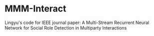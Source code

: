 # MMM-Interact
Lingyu's code for IEEE journal paper: A Multi-Stream Recurrent Neural Network for Social Role Detection in Multiparty Interactions
